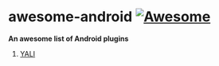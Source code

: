 # awesome-android [![Awesome](https://cdn.rawgit.com/sindresorhus/awesome/d7305f38d29fed78fa85652e3a63e154dd8e8829/media/badge.svg)](https://github.com/Mentors4EDU/awesome-android)
**An awesome list of Android plugins**
1. [YALI](https://www.opensourceagenda.com/projects/android-layout-inspector)
